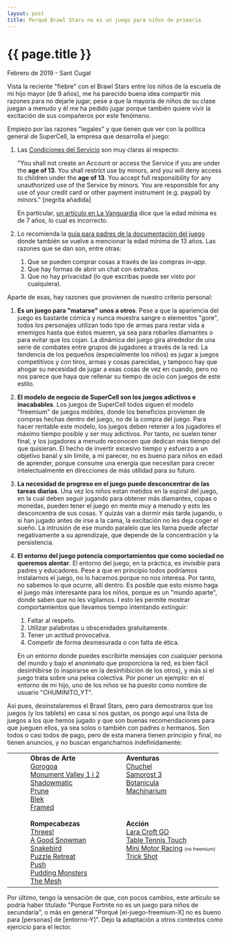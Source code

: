 ```yaml
---
layout: post
title: Porqué Brawl Stars no es un juego para niños de primaria
---
```


# {{ page.title }}

<time class="fecha">Febrero de 2019 - Sant Cugat</time>

Vista la reciente "fiebre" con el Brawl Stars entre los niños de la escuela de mi hijo
mayor (de 9 años), me ha parecido buena idea compartir mis razones para no dejarle
jugar, pese a que la mayoría de niños de su clase juegan a menudo y él me ha pedido
jugar porque también quiere vivir la excitación de sus compañeros por este fenómeno.

Empiezo por las razones "legales" y que tienen que ver con la política general de
SuperCell, la empresa que desarrolla el juego:

1. Las [Condiciones del Servicio](https://supercell.com/en/terms-of-service/) son
   muy claras al respecto:

   "You shall not create an Account or access the Service if you are under the **age of 13**.
   You shall restrict use by minors, and you will deny access to children under the **age of 13**.
   You accept full responsibility for any unauthorized use of the Service by minors. You are
   responsible for any use of your credit card or other payment instrument (e.g. paypal)
   by minors." [negrita añadida]

   En particular, [un artículo en La Vanguardia](https://www.lavanguardia.com/tecnologia/20181227/453774290278/brawl-stars-android-iphone-ipad.html)
   dice que la edad mínima es de 7 años, lo cual es incorrecto.

2. Lo recomienda la [guía para padres de la documentación del juego](https://supercell.helpshift.com/a/brawl-stars/?p=web&s=parents-guide)
   donde también se vuelve a mencionar la edad mínima de 13 años. Las razones que se dan son, entre otras:
   1. Que se pueden comprar cosas a través de las compras *in-app*.
   2. Que hay formas de abrir un chat con extraños.
   3. Que no hay privacidad (lo que escribas puede ser visto por cualquiera).

Aparte de esas, hay razones que provienen de nuestro criterio personal:

1. **Es un juego para "matarse" unos a otros**. Pese a que la apariencia del juego
   es bastante cómica y nunca muestra sangre o elementos "gore", todos los
   personajes utilizan todo tipo de armas para restar vida a enemigos hasta que
   éstos mueren, ya sea para robarles diamantes o para evitar que los cojan. La
   dinámica del juego gira alrededor de una serie de combates entre grupos de
   jugadores a través de la red. La tendencia de los pequeños (especialmente los
   niños) es jugar a juegos competitivos y con tiros, armas y cosas parecidas, y
   tampoco hay que ahogar su necesidad de jugar a esas cosas de vez en cuando,
   pero no nos parece que haya que rellenar su tiempo de ocio con juegos de este
   estilo.

2. **El modelo de negocio de SuperCell son los juegos adictivos e inacabables**.
   Los juegos de SuperCell todos siguen el modelo "freemium" de juegos móbiles,
   donde los beneficios provienen de compras hechas dentro del juego, no de la
   compra del juego. Para hacer rentable este modelo, los juegos deben
   retener a los jugadores el máximo tiempo posible y ser muy adictivos. Por
   tanto, no suelen tener final, y los jugadores a menudo reconocen que dedican
   más tiempo del que quisieran. El hecho de invertir excesivo tiempo y esfuerzo
   a un objetivo banal y sin límite, a mi parecer, no es bueno para niños en
   edad de aprender, porque consume una energía que necesitan para crecer
   intelectualmente en direcciones de más utilidad para su futuro.

3. **La necesidad de progreso en el juego puede desconcentrar de las tareas diarias**.
   Una vez los niños estan metidos en la espiral del juego, en la cual
   deben seguir jugando para obtener más diamantes, copas o monedas, pueden
   tener el juego en mente muy a menudo y esto les desconcentra de sus cosas. Y
   quizás van a dormir más tarde jugando, o si han jugado antes de irse a la
   cama, la excitación no les deja coger el sueño. La intrusión de ese mundo paralelo
   que les llama puede afectar negativamente a su aprendizaje, que depende de la
   concentración y la persistencia.

4. **El entorno del juego potencia comportamientos que como sociedad no queremos alentar**.
   El entorno del juego, en la práctica, es _invisible_ para padres y educadores. Pese a que
   en principio todos podríamos instalarnos el juego, no lo hacemos porque no nos interesa.
   Por tanto, no sabemos lo que ocurre, allí dentro. Es posible que esto mismo haga el juego
   más interesante para los niños, porque es un "mundo aparte", donde saben que no les
   vigilamos. I esto les permite mostrar comportamientos que llevamos tiempo intentando
   extinguir:

   1. Faltar al respeto.
   2. Utilizar palabrotas u obscenidades gratuitamente.
   3. Tener un actitud provocativa.
   4. Competir de forma desmesurada o con falta de ética.

   En un entorno donde puedes escribirte mensajes con cualquier persona del mundo y bajo
   el anonimato que proporciona la red, es bien fácil desinhibirse (o inspirarse en la
   desinhibición de los otros), y más si el juego trata sobre una pelea colectiva. Por
   poner un ejemplo: en el entorno de mi hijo, uno de los niños se ha puesto como nombre
   de usuario "CHUMINITO_YT".

Así pues, desinstalaremos el Brawl Stars, pero para demostraros que los juegos (y los tablets)
en casa sí nos gustan, os pongo aquí una lista de juegos a los que hemos jugado y que son buenas
recomendaciones para que jueguen ellos, ya sea solos o también con padres o hermanos. Son todos
o casi todos de pago, pero de esta manera tienen principio y final, no tienen anuncios, y no
buscan engancharnos indefinidamente:

<table style="font-size: 110%">
  <tbody style="vertical-align: top">
    <tr>
      <td colspan="1" rowspan="1">
         <div style="width: 2em"></div>
      </td>
      <td colspan="1" rowspan="1" style="margin-right: 1em">
        <b>Obras de Arte</b><br />
        <a href="http://gorogoa.com/">Gorogoa</a><br />
        <a href="https://www.monumentvalleygame.com">Monument Valley 1 i 2</a><br />
        <a href="https://www.shadowmatic.com/">Shadowmatic</a><br />
        <a href="http://www.prunegame.com/">Prune</a><br />
        <a href="http://blekgame.com/">Blek</a><br />
        <a href="http://framed-game.com/">Framed</a><br />
      </td>
      <td colspan="1" rowspan="1">
         <div style="width: 2em"></div>
      </td>
      <td colspan="1" rowspan="1">
        <b>Aventuras</b><br />
        <a href="http://amanita-design.net/games/chuchel.html">Chuchel</a><br />
        <a href="http://amanita-design.net/games/samorost3.html">Samorost 3</a><br />
        <a href="http://amanita-design.net/games/botanicula.html">Botanicula</a><br />
        <a href="http://amanita-design.net/games/machinarium.html">Machinarium</a><br />
      </td>
   </tr>
   <tr>
   <td><div style="height: 0.5em"></div></td>
   </tr>
   <tr>
      <td></td>
      <td colspan="1" rowspan="1"  style="margin-right: 1em">
        <b>Rompecabezas</b><br />
        <a href="http://play.threesgame.com/">Threes!</a><br />
        <a href="http://agoodsnowman.com/">A Good Snowman</a><br />
        <a href="http://snakebird.noumenongames.com/">Snakebird</a><br />
        <a href="http://puzzleretreat.com/">Puzzle Retreat</a><br />
        <a href="https://itunes.apple.com/us/app/push/id1257416763">Push</a><br />
        <a href="http://www.puddingmonsters.com/">Pudding Monsters</a><br />
        <a href="https://itunes.apple.com/us/app/the-mesh/id960744514">The Mesh</a><br />
      </td>
      <td></td>
      <td colspan="1" rowspan="1">
        <b>Acción</b><br />
        <a href="https://laracroftgo.square-enix-games.com/">Lara Croft GO</a><br />
        <a href="http://www.tabletennistouch.com/">Table Tennis Touch</a><br />
        <a href="https://itunes.apple.com/us/app/mini-motor-racing/id426860241">Mini Motor Racing</a>
            <span style="font-size: 70%">(no freemium)</span><br />
        <a href="https://itunes.apple.com/us/app/trick-shot/id1016915419">Trick Shot</a><br />
      </td>
    </tr>
  </tbody>
</table>

Por último, tengo la sensación de que, con pocos cambios, este artículo se podría 
haber titulado "Porque Fortnite no es un juego para niños de secundaria", o más en 
general "Porqué [el-juego-freemium-X] no es bueno para [personas] de [entorno-Y]". 
Dejo la adaptación a otros contextos como ejercicio para el lector.

